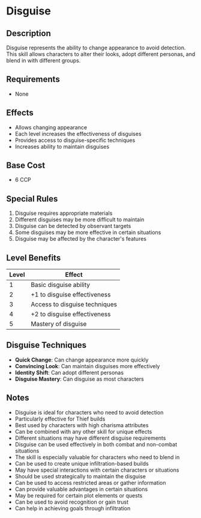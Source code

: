 # Disguise

## Description
Disguise represents the ability to change appearance to avoid detection. This skill allows characters to alter their looks, adopt different personas, and blend in with different groups.

## Requirements
- None

## Effects
- Allows changing appearance
- Each level increases the effectiveness of disguises
- Provides access to disguise-specific techniques
- Increases ability to maintain disguises

## Base Cost
- 6 CCP

## Special Rules
1. Disguise requires appropriate materials
2. Different disguises may be more difficult to maintain
3. Disguise can be detected by observant targets
4. Some disguises may be more effective in certain situations
5. Disguise may be affected by the character's features

## Level Benefits
| Level | Effect |
|-------|--------|
| 1 | Basic disguise ability |
| 2 | +1 to disguise effectiveness |
| 3 | Access to disguise techniques |
| 4 | +2 to disguise effectiveness |
| 5 | Mastery of disguise |

## Disguise Techniques
- **Quick Change**: Can change appearance more quickly
- **Convincing Look**: Can maintain disguises more effectively
- **Identity Shift**: Can adopt different personas
- **Disguise Mastery**: Can disguise as most characters

## Notes
- Disguise is ideal for characters who need to avoid detection
- Particularly effective for Thief builds
- Best used by characters with high charisma attributes
- Can be combined with any other skill for unique effects
- Different situations may have different disguise requirements
- Disguise can be used effectively in both combat and non-combat situations
- The skill is especially valuable for characters who need to blend in
- Can be used to create unique infiltration-based builds
- May have special interactions with certain characters or situations
- Should be used strategically to maintain the disguise
- Can be used to access restricted areas or gather information
- Can provide valuable advantages in certain situations
- May be required for certain plot elements or quests
- Can be used to avoid recognition or gain trust
- Can help in achieving goals through infiltration 